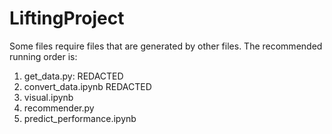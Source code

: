 # LiftingProject
 
Some files require files that are generated by other files. The recommended running order is:
1. get_data.py: REDACTED
2. convert_data.ipynb REDACTED
3. visual.ipynb
4. recommender.py
5. predict_performance.ipynb
